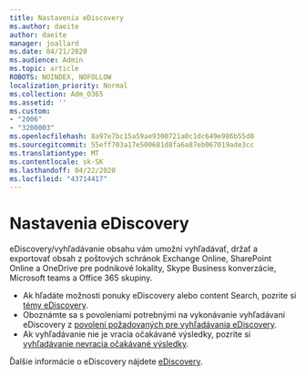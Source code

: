 ```yaml
---
title: Nastavenia eDiscovery
ms.author: daeite
author: daeite
manager: joallard
ms.date: 04/21/2020
ms.audience: Admin
ms.topic: article
ROBOTS: NOINDEX, NOFOLLOW
localization_priority: Normal
ms.collection: Adm_O365
ms.assetid: ''
ms.custom:
- "2006"
- "3200003"
ms.openlocfilehash: 8a97e7bc15a59ae9300721a0c1dc649e986b55d0
ms.sourcegitcommit: 55eff703a17e500681d8fa6a87eb067019ade3cc
ms.translationtype: MT
ms.contentlocale: sk-SK
ms.lasthandoff: 04/22/2020
ms.locfileid: "43714417"
---
```

# <a name="ediscovery-settings"></a>Nastavenia eDiscovery

eDiscovery/vyhľadávanie obsahu vám umožní vyhľadávať, držať a exportovať obsah z poštových schránok Exchange Online, SharePoint Online a OneDrive pre podnikové lokality, Skype Business konverzácie, Microsoft teams a Office 365 skupiny.

- Ak hľadáte možnosti ponuky eDiscovery alebo content Search, pozrite si [témy eDiscovery](https://docs.microsoft.com/alchemyinsights/ediscovery-issues).
- Oboznámte sa s povoleniami potrebnými na vykonávanie vyhľadávaní eDiscovery z [povolení požadovaných pre vyhľadávania eDiscovery](https://docs.microsoft.com/alchemyinsights/permissions-required-for-ediscovery-searches).
- Ak vyhľadávanie nie je vracia očakávané výsledky, pozrite si [vyhľadávanie nevracia očakávané výsledky](https://docs.microsoft.com/alchemyinsights/search-not-returning-expected-results).

Ďalšie informácie o eDiscovery nájdete [eDiscovery](https://docs.microsoft.com/office365/securitycompliance/ediscovery).
